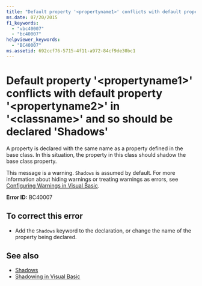 ```yaml
---
title: "Default property '<propertyname1>' conflicts with default property '<propertyname2>' in '<classname>' and so should be declared 'Shadows'"
ms.date: 07/20/2015
f1_keywords: 
  - "vbc40007"
  - "bc40007"
helpviewer_keywords: 
  - "BC40007"
ms.assetid: 692ccf76-5715-4f11-a972-84cf9de30bc1
---
```

# Default property '\<propertyname1>' conflicts with default property '\<propertyname2>' in '\<classname>' and so should be declared 'Shadows'
A property is declared with the same name as a property defined in the base class. In this situation, the property in this class should shadow the base class property.  
  
 This message is a warning. `Shadows` is assumed by default. For more information about hiding warnings or treating warnings as errors, see [Configuring Warnings in Visual Basic](/visualstudio/ide/configuring-warnings-in-visual-basic).  
  
 **Error ID:** BC40007  
  
## To correct this error  
  
-   Add the `Shadows` keyword to the declaration, or change the name of the property being declared.  
  
## See also
- [Shadows](../../../visual-basic/language-reference/modifiers/shadows.md)
- [Shadowing in Visual Basic](../../../visual-basic/programming-guide/language-features/declared-elements/shadowing.md)
